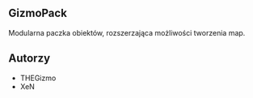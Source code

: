 ## GizmoPack
Modularna paczka obiektów, rozszerzająca możliwości tworzenia map.
## Autorzy
* THEGizmo
* XeN

